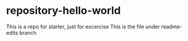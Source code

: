 # repository-hello-world
This is a repo for starter, just for excercise
This is the file under readme-edits branch
